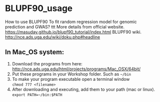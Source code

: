 # BLUPF90_usage
How to use BLUPF90 To fit random regression model for genomic prediction and GWAS? 
ttt
More details from official website. https://masuday.github.io/blupf90_tutorial/index.html
BLUPF90 wiki. http://nce.ads.uga.edu/wiki/doku.php#headline

## In Mac_OS system:

1.  Download the programs from here: http://nce.ads.uga.edu/html/projects/programs/Mac_OSX/64bit/
2.	Put these programs in your Workshop folder. Such as ``` ~/bin ```
3.	To make your program executable open a terminal window                                    
    ```chmod 777 <filename>```
4.  After downloading and executing, add them to your path (mac or linux). ```export PATH=~/bin:$PATH```
